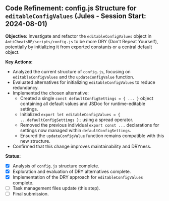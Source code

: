 ## Code Refinement: config.js Structure for `editableConfigValues` (Jules - Session Start: 2024-08-01)

**Objective:** Investigate and refactor the `editableConfigValues` object in `AntiCheatsBP/scripts/config.js` to be more DRY (Don't Repeat Yourself), potentially by initializing it from exported constants or a central default object.

**Key Actions:**
*   Analyzed the current structure of `config.js`, focusing on `editableConfigValues` and the `updateConfigValue` function.
*   Evaluated alternatives for initializing `editableConfigValues` to reduce redundancy.
*   Implemented the chosen alternative:
    *   Created a single `const defaultConfigSettings = { ... }` object containing all default values and JSDoc for runtime-editable settings.
    *   Initialized `export let editableConfigValues = { ...defaultConfigSettings };` using a spread operator.
    *   Removed the previous individual `export const ...` declarations for settings now managed within `defaultConfigSettings`.
    *   Ensured the `updateConfigValue` function remains compatible with this new structure.
*   Confirmed that this change improves maintainability and DRYness.

**Status:**
*   [x] Analysis of `config.js` structure complete.
*   [x] Exploration and evaluation of DRY alternatives complete.
*   [x] Implementation of the DRY approach for `editableConfigValues` complete.
*   [ ] Task management files update (this step).
*   [ ] Final submission.
